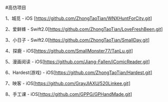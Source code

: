 #高仿项目

1、城觅 - iOS [https://github.com/ZhongTaoTian/WNXHuntForCity.git]

2、爱鲜蜂 - Swift2.0[https://github.com/ZhongTaoTian/LoveFreshBeen.git]

3、小日子 - Swift2.0[https://github.com/ZhongTaoTian/SmallDay.git]

4、探鹿 - iOS[https://github.com/SmallMonster77/TanLu.git]

5、漫画阅读 - iOS[https://github.com/Jiang-Fallen/iComicReader.git]

6、Hardest(游戏) - iOS[https://github.com/ZhongTaoTian/Hardest.git]

7、映客 - iOS[https://github.com/GrayJIAXU/520Linkee.git]

8、手工课 - iOS[https://github.com/GPPG/GPHandMade.git]

